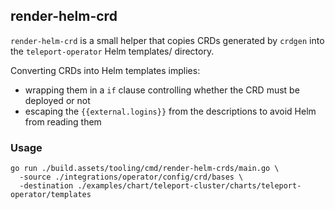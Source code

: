 ## render-helm-crd

`render-helm-crd` is a small helper that copies CRDs generated by `crdgen`
into the `teleport-operator` Helm templates/ directory.

Converting CRDs into Helm templates implies:
- wrapping them in a `if` clause controlling whether the CRD must be deployed or not
- escaping the `{{external.logins}}` from the descriptions to avoid Helm from reading them

### Usage

```shell
go run ./build.assets/tooling/cmd/render-helm-crds/main.go \
  -source ./integrations/operator/config/crd/bases \
  -destination ./examples/chart/teleport-cluster/charts/teleport-operator/templates
```
